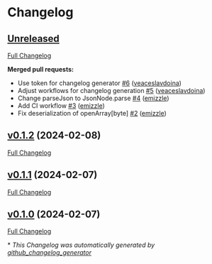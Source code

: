 # Changelog

## [Unreleased](https://github.com/codex-storage/nim-serde/tree/HEAD)

[Full Changelog](https://github.com/codex-storage/nim-serde/compare/v0.1.2...HEAD)

**Merged pull requests:**

- Use token for changelog generator [\#6](https://github.com/codex-storage/nim-serde/pull/6) ([veaceslavdoina](https://github.com/veaceslavdoina))
- Adjust workflows for changelog generation [\#5](https://github.com/codex-storage/nim-serde/pull/5) ([veaceslavdoina](https://github.com/veaceslavdoina))
- Change parseJson to JsonNode.parse [\#4](https://github.com/codex-storage/nim-serde/pull/4) ([emizzle](https://github.com/emizzle))
- Add CI workflow [\#3](https://github.com/codex-storage/nim-serde/pull/3) ([emizzle](https://github.com/emizzle))
- Fix deserialization of openArray\[byte\] [\#2](https://github.com/codex-storage/nim-serde/pull/2) ([emizzle](https://github.com/emizzle))

## [v0.1.2](https://github.com/codex-storage/nim-serde/tree/v0.1.2) (2024-02-08)

[Full Changelog](https://github.com/codex-storage/nim-serde/compare/v0.1.1...v0.1.2)

## [v0.1.1](https://github.com/codex-storage/nim-serde/tree/v0.1.1) (2024-02-07)

[Full Changelog](https://github.com/codex-storage/nim-serde/compare/v0.1.0...v0.1.1)

## [v0.1.0](https://github.com/codex-storage/nim-serde/tree/v0.1.0) (2024-02-07)

[Full Changelog](https://github.com/codex-storage/nim-serde/compare/5a8e85449d9320d2277bc9aadf1daae61c7f057b...v0.1.0)



\* *This Changelog was automatically generated by [github_changelog_generator](https://github.com/github-changelog-generator/github-changelog-generator)*
